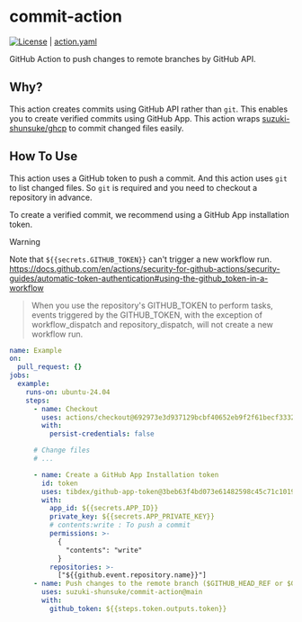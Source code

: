 # commit-action

[![License](http://img.shields.io/badge/license-mit-blue.svg?style=flat-square)](https://raw.githubusercontent.com/suzuki-shunsuke/urfave-cli-help-all/main/LICENSE) | [action.yaml](action.yaml)

GitHub Action to push changes to remote branches by GitHub API.

## Why?

This action creates commits using GitHub API rather than `git`.
This enables you to create verified commits using GitHub App.
This action wraps [suzuki-shunsuke/ghcp](https://github.com/suzuki-shunsuke/ghcp) to commit changed files easily.

## How To Use

This action uses a GitHub token to push a commit.
And this action uses `git` to list changed files.
So `git` is required and you need to checkout a repository in advance.

To create a verified commit, we recommend using a GitHub App installation token.

> [!WARNING]
> Note that `${{secrets.GITHUB_TOKEN}}` can't trigger a new workflow run.
> https://docs.github.com/en/actions/security-for-github-actions/security-guides/automatic-token-authentication#using-the-github_token-in-a-workflow
> > When you use the repository's GITHUB_TOKEN to perform tasks, events triggered by the GITHUB_TOKEN, with the exception of workflow_dispatch and repository_dispatch, will not create a new workflow run.

```yaml
name: Example
on:
  pull_request: {}
jobs:
  example:
    runs-on: ubuntu-24.04
    steps:
      - name: Checkout
        uses: actions/checkout@692973e3d937129bcbf40652eb9f2f61becf3332 # v4.1.7
        with:
          persist-credentials: false

      # Change files
      # ...

      - name: Create a GitHub App Installation token
        id: token
        uses: tibdex/github-app-token@3beb63f4bd073e61482598c45c71c1019b59b73a # v2.1.0
        with:
          app_id: ${{secrets.APP_ID}}
          private_key: ${{secrets.APP_PRIVATE_KEY}}
          # contents:write : To push a commit
          permissions: >-
            {
              "contents": "write"
            }
          repositories: >-
            ["${{github.event.repository.name}}"]
      - name: Push changes to the remote branch ($GITHUB_HEAD_REF or $GITHUB_REF)
        uses: suzuki-shunsuke/commit-action@main
        with:
          github_token: ${{steps.token.outputs.token}}
```
